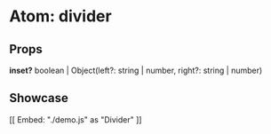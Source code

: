 # Atom: divider



## Props

**inset?** boolean | Object(left?: string | number, right?: string | number)


## Showcase


[[ Embed: "./demo.js" as "Divider" ]]
